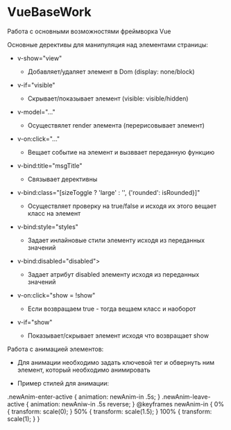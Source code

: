 # VueBaseWork
Работа с основными возможностями фреймворка Vue

Основные дерективы для манипуляция над элементами страницы:

 - v-show="view"
   - Добавляет/удаляет элемент в Dom (display: none/block)

 - v-if="visible"
   - Скрывает/показывает элемент (visible: visible/hidden)
 
 - v-model="..." 
   - Осуществялет render элемента (перерисовывает элемент)
 
 - v-on:click="..."
   - Вещает событие на элемент и вызввает переданную функцию
 
 - v-bind:title="msgTitle"
   - Связывает дерективны
 
 - v-bind:class="[sizeToggle ? 'large' : '', {'rounded': isRounded}]"
   - Осуществляет проверку на true/false и исходя их этого вещает класс на элемент 
 
 - v-bind:style="styles"
   - Задает инлайновые стили элементу исходя из переданных значений
 
 - v-bind:disabled="disabled">
   - Задает атрибут disabled элементу исходя из переданных значений
 
 - v-on:click="show = !show"
   - Если возвращаем true - тогда вещаем класс и наоборот
 
 - v-if="show"
   - Показывает/скрывает элемент исходя что возвращает show

Работа с анимацией элементов:

 - Для анимации необходимо задать ключевой тег <transition></transition> и обвернуть ним элемент, который необходимо анимировать 
 
 - Пример стилей для анимации:
 
 .newAnim-enter-active {
   animation: newAnim-in .5s;
 }
 .newAnim-leave-active {
   animation: newAniw-in .5s reverse;
 }
 @keyframes newAnim-in {
   0% {
     transform: scale(0);
   }
   50% {
     transform: scale(1.5);
   }
   100% {
     transform: scale(1);
   }
 }
 
